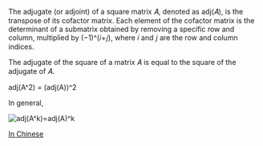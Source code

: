 The adjugate (or adjoint) of a square matrix 𝐴, denoted as adj(𝐴), is the transpose of its cofactor matrix. Each element of the cofactor matrix is the determinant of a submatrix obtained by removing a specific row and column, multiplied by (−1)^(𝑖+𝑗), where 𝑖 and 𝑗 are the row and column indices.

The adjugate of the square of a matrix 𝐴 is equal to the square of the adjugate of 𝐴.

adj(A^2) = (adj(A))^2

In general,

![adj(A^k)=adj(A)^k](https://github.com/easai/cofactor/blob/main/formula.png)


[In Chinese](https://github.com/easai/cofactor/blob/main/README-zh.md)